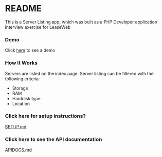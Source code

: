 # README #

This is a Server Listing app, which was built as a PHP Developer application interview exercise for LeaseWeb
### Demo
Click [here](http://lw-servers.haxolutely.com) to see a demo

### How It Works

Servers are listed on the index page.
Server listing can be filtered with the following criteria:
* Storage
* RAM
* Harddisk type
* Location

### Click here for setup instructions?

[SETUP.md](./SETUP.md)

### Click here to see the API documentation

[APIDOCS.md](./APIDOCS.md)

